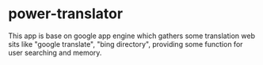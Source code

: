 power-translator
================

This app is base on google app engine which gathers some translation web sits like "google translate", "bing directory", providing some function for user  searching and  memory.
